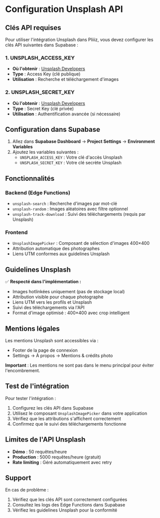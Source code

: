 # Configuration Unsplash API

## Clés API requises

Pour utiliser l'intégration Unsplash dans Pliiiz, vous devez configurer les clés API suivantes dans Supabase :

### 1. UNSPLASH_ACCESS_KEY
- **Où l'obtenir** : [Unsplash Developers](https://unsplash.com/developers)
- **Type** : Access Key (clé publique)
- **Utilisation** : Recherche et téléchargement d'images

### 2. UNSPLASH_SECRET_KEY  
- **Où l'obtenir** : [Unsplash Developers](https://unsplash.com/developers)
- **Type** : Secret Key (clé privée)
- **Utilisation** : Authentification avancée (si nécessaire)

## Configuration dans Supabase

1. Allez dans **Supabase Dashboard** → **Project Settings** → **Environment Variables**
2. Ajoutez les variables suivantes :
   - `UNSPLASH_ACCESS_KEY` : Votre clé d'accès Unsplash
   - `UNSPLASH_SECRET_KEY` : Votre clé secrète Unsplash

## Fonctionnalités

### Backend (Edge Functions)
- `unsplash-search` : Recherche d'images par mot-clé
- `unsplash-random` : Images aléatoires avec filtre optionnel
- `unsplash-track-download` : Suivi des téléchargements (requis par Unsplash)

### Frontend
- `UnsplashImagePicker` : Composant de sélection d'images 400×400
- Attribution automatique des photographes
- Liens UTM conformes aux guidelines Unsplash

## Guidelines Unsplash

✅ **Respecté dans l'implémentation :**
- Images hotlinkées uniquement (pas de stockage local)
- Attribution visible pour chaque photographe
- Liens UTM vers les profils et Unsplash
- Suivi des téléchargements via l'API
- Format d'image optimisé : 400×400 avec crop intelligent

## Mentions légales

Les mentions Unsplash sont accessibles via :
- Footer de la page de connexion
- Settings → À propos → Mentions & crédits photo

**Important** : Les mentions ne sont pas dans le menu principal pour éviter l'encombrement.

## Test de l'intégration

Pour tester l'intégration :
1. Configurez les clés API dans Supabase
2. Utilisez le composant `UnsplashImagePicker` dans votre application
3. Vérifiez que les attributions s'affichent correctement
4. Confirmez que le suivi des téléchargements fonctionne

## Limites de l'API Unsplash

- **Démo** : 50 requêtes/heure
- **Production** : 5000 requêtes/heure (gratuit)
- **Rate limiting** : Géré automatiquement avec retry

## Support

En cas de problème :
1. Vérifiez que les clés API sont correctement configurées
2. Consultez les logs des Edge Functions dans Supabase
3. Vérifiez les guidelines Unsplash pour la conformité